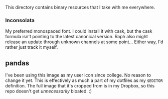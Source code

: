 This directory contains binary resources that I take with me everywhere.

### Inconsolata
My preferred monospaced font. I could install it with cask, but the cask formula
isn't pointing to the latest canonical version. Raph also might release an
update through unknown channels at some point... Either way, I'd rather just
track it myself.

## pandas
I've been using this image as my user icon since college. No reason to change
it yet. This is effectively as much a part of my dotfiles as my `$EDITOR`
definition. The full image that it's cropped from is in my Dropbox, so this repo
doesn't get *unnecessarily* bloated. :)
